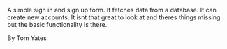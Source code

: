 A simple sign in and sign up form.
It fetches data from a database.
It can create new accounts.
It isnt that great to look at and theres things missing but the basic functionality is there. 

By Tom Yates
